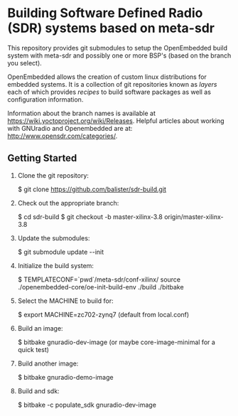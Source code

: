 Building Software Defined Radio (SDR) systems based on meta-sdr
=============================================
This repository provides git submodules to setup the OpenEmbedded build system
with meta-sdr and possibly one or more BSP's (based on the branch you select).

OpenEmbedded allows the creation of custom linux distributions for embedded
systems. It is a collection of git repositories known as *layers* each of
which provides *recipes* to build software packages as well as configuration
information.

Information about the branch names is available at
https://wiki.yoctoproject.org/wiki/Releases. Helpful articles about working
with GNUradio and Openembedded are at: http://www.opensdr.com/categories/.

Getting Started
---------------

1. Clone the git repository:

    $ git clone https://github.com/balister/sdr-build.git

2. Check out the appropriate branch:

    $ cd sdr-build
    $ git checkout -b master-xilinx-3.8 origin/master-xilinx-3.8

3. Update the submodules:

    $ git submodule update --init

4. Initialize the build system:

    $ TEMPLATECONF=\`pwd\`/meta-sdr/conf-xilinx/ source ./openembedded-core/oe-init-build-env ./build ./bitbake

5. Select the MACHINE to build for:

    $ export MACHINE=zc702-zynq7   (default from local.conf)

6. Build an image:

    $ bitbake gnuradio-dev-image (or maybe core-image-minimal for a quick test)

7. Build another image:

    $ bitbake gnuradio-demo-image

8. Build and sdk:

    $ bitbake -c populate_sdk gnuradio-dev-image


